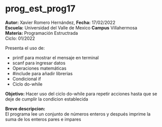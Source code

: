 # prog_est_prog17
<p><b>Autor:</b> Xavier Romero Hernández, <b>Fecha:</b> 17/02/2022 <br>
  <b>Escuela:</b> Universidad del Valle de Mexico <b>Campus</b> Villahermosa<br>
  <b>Materia:</b> Programación Estructrada<br>
Ciclo: 01/2022</p>

<p>
Presenta el uso de:
  <ul>
    <li>printf para mostrar el mensaje en terminal</li>
    <li>scanf para ingresar datos</li>
    <li>Operaciones matemáticas</li>
    <li>#include para añadir librerias</li>
    <li>Condicional if</li>
    <li>Ciclo do-while</li>
  </ul>
</p>

<b>Objetivo:</b> Hacer uso del ciclo do-while para repetir acciones hasta que se deje de cumplir la condicion establecida

<p><b>Breve descripcion:</b><br>
El programa lee un conjunto de números enteros y después imprime la suma de los enteros pares e impares
</p>

